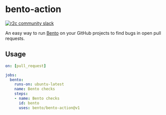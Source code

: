 # bento-action

[![r2c community slack](https://img.shields.io/badge/r2c_slack-join-brightgreen?style=for-the-badge&logo=slack&labelColor=4A154B)](https://join.slack.com/t/r2c-community/shared_invite/enQtNjU0NDYzMjAwODY4LWE3NTg1MGNhYTAwMzk5ZGRhMjQ2MzVhNGJiZjI1ZWQ0NjQ2YWI4ZGY3OGViMGJjNzA4ODQ3MjEzOWExNjZlNTA)

An easy way to run [Bento](https://github.com/returntocorp/bento) on your GitHub projects
to find bugs in open pull requests.

## Usage

```yaml
on: [pull_request]

jobs:
  bento:
    runs-on: ubuntu-latest
    name: Bento checks
    steps:
    - name: Bento checks
      id: bento
      uses: bento/bento-action@v1
```